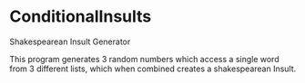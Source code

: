 # ConditionalInsults
Shakespearean Insult Generator

This program generates 3 random numbers which access a single word from 3 different lists, which when combined creates a shakespearean Insult.
